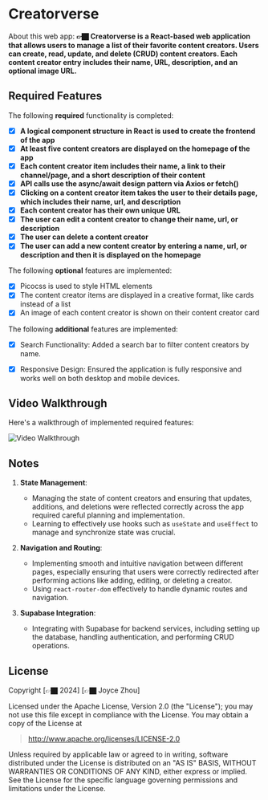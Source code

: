 # Creatorverse

About this web app: **👉🏿 Creatorverse is a React-based web application that allows users to manage a list of their favorite content creators. Users can create, read, update, and delete (CRUD) content creators. Each content creator entry includes their name, URL, description, and an optional image URL.**

## Required Features

The following **required** functionality is completed:

<!-- 👉🏿👉🏿👉🏿 Make sure to check off completed functionality below -->
- [X] **A logical component structure in React is used to create the frontend of the app**
- [X] **At least five content creators are displayed on the homepage of the app**
- [X] **Each content creator item includes their name, a link to their channel/page, and a short description of their content**
- [X] **API calls use the async/await design pattern via Axios or fetch()**
- [X] **Clicking on a content creator item takes the user to their details page, which includes their name, url, and description**
- [X] **Each content creator has their own unique URL**
- [X] **The user can edit a content creator to change their name, url, or description**
- [X] **The user can delete a content creator**
- [X] **The user can add a new content creator by entering a name, url, or description and then it is displayed on the homepage**

The following **optional** features are implemented:

- [X] Picocss is used to style HTML elements
- [X] The content creator items are displayed in a creative format, like cards instead of a list
- [X] An image of each content creator is shown on their content creator card

The following **additional** features are implemented:

- [X]  Search Functionality: Added a search bar to filter content creators by name.
- [X]  Responsive Design: Ensured the application is fully responsive and works well on both desktop and mobile devices.


## Video Walkthrough

Here's a walkthrough of implemented required features:

![Video Walkthrough](https://github.com/joycezhou66/creatorverse/blob/main/GIFWalkthrough.gif)


## Notes

1. **State Management**:
   - Managing the state of content creators and ensuring that updates, additions, and deletions were reflected correctly across the app required careful planning and implementation.
   - Learning to effectively use hooks such as `useState` and `useEffect` to manage and synchronize state was crucial.

2. **Navigation and Routing**:
   - Implementing smooth and intuitive navigation between different pages, especially ensuring that users were correctly redirected after performing actions like adding, editing, or deleting a creator.
   - Using `react-router-dom` effectively to handle dynamic routes and navigation.

3. **Supabase Integration**:
   - Integrating with Supabase for backend services, including setting up the database, handling authentication, and performing CRUD operations.
     
## License

Copyright [👉🏿 2024] [👉🏿 Joyce Zhou]

Licensed under the Apache License, Version 2.0 (the "License"); you may not use this file except in compliance with the License. You may obtain a copy of the License at

> http://www.apache.org/licenses/LICENSE-2.0

Unless required by applicable law or agreed to in writing, software distributed under the License is distributed on an "AS IS" BASIS, WITHOUT WARRANTIES OR CONDITIONS OF ANY KIND, either express or implied. See the License for the specific language governing permissions and limitations under the License.
